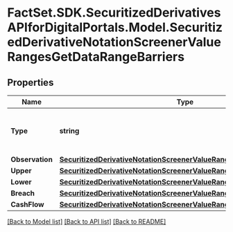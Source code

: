 # FactSet.SDK.SecuritizedDerivativesAPIforDigitalPortals.Model.SecuritizedDerivativeNotationScreenerValueRangesGetDataRangeBarriers

## Properties

Name | Type | Description | Notes
------------ | ------------- | ------------- | -------------
**Type** | **string** | The type of the barrier. See endpoint &#x60;/securitizedDerivative/barrier/type/list&#x60; for additional information. Note that not all barrier types listed in the mentioned endpoint can be used as a parameter. | [optional] 
**Observation** | [**SecuritizedDerivativeNotationScreenerValueRangesGetDataObservation1**](SecuritizedDerivativeNotationScreenerValueRangesGetDataObservation1.md) |  | [optional] 
**Upper** | [**SecuritizedDerivativeNotationScreenerValueRangesGetDataUpper**](SecuritizedDerivativeNotationScreenerValueRangesGetDataUpper.md) |  | [optional] 
**Lower** | [**SecuritizedDerivativeNotationScreenerValueRangesGetDataLower**](SecuritizedDerivativeNotationScreenerValueRangesGetDataLower.md) |  | [optional] 
**Breach** | [**SecuritizedDerivativeNotationScreenerValueRangesGetDataBreach**](SecuritizedDerivativeNotationScreenerValueRangesGetDataBreach.md) |  | [optional] 
**CashFlow** | [**SecuritizedDerivativeNotationScreenerValueRangesGetDataCashFlow**](SecuritizedDerivativeNotationScreenerValueRangesGetDataCashFlow.md) |  | [optional] 

[[Back to Model list]](../README.md#documentation-for-models) [[Back to API list]](../README.md#documentation-for-api-endpoints) [[Back to README]](../README.md)

